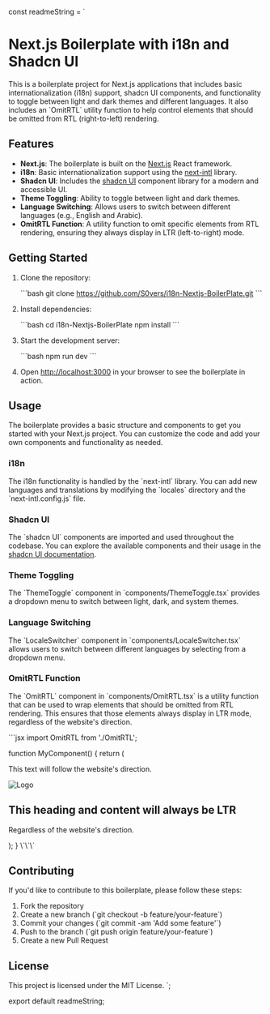 const readmeString = `

# Next.js Boilerplate with i18n and Shadcn UI

This is a boilerplate project for Next.js applications that includes basic internationalization (i18n) support, shadcn UI components, and functionality to toggle between light and dark themes and different languages. It also includes an \`OmitRTL\` utility function to help control elements that should be omitted from RTL (right-to-left) rendering.

## Features

- **Next.js**: The boilerplate is built on the [Next.js](https://nextjs.org/) React framework.
- **i18n**: Basic internationalization support using the [next-intl](https://next-intl-docs.vercel.app/) library.
- **Shadcn UI**: Includes the [shadcn UI](https://ui.shadcn.com/) component library for a modern and accessible UI.
- **Theme Toggling**: Ability to toggle between light and dark themes.
- **Language Switching**: Allows users to switch between different languages (e.g., English and Arabic).
- **OmitRTL Function**: A utility function to omit specific elements from RTL rendering, ensuring they always display in LTR (left-to-right) mode.

## Getting Started

1. Clone the repository:

   \`\`\`bash
   git clone https://github.com/S0vers/i18n-Nextjs-BoilerPlate.git
   \`\`\`

2. Install dependencies:

   \`\`\`bash
   cd i18n-Nextjs-BoilerPlate
   npm install
   \`\`\`

3. Start the development server:

   \`\`\`bash
   npm run dev
   \`\`\`

4. Open [http://localhost:3000](http://localhost:3000) in your browser to see the boilerplate in action.

## Usage

The boilerplate provides a basic structure and components to get you started with your Next.js project. You can customize the code and add your own components and functionality as needed.

### i18n

The i18n functionality is handled by the \`next-intl\` library. You can add new languages and translations by modifying the \`locales\` directory and the \`next-intl.config.js\` file.

### Shadcn UI

The \`shadcn UI\` components are imported and used throughout the codebase. You can explore the available components and their usage in the [shadcn UI documentation](https://ui.shadcn.com/).

### Theme Toggling

The \`ThemeToggle\` component in \`components/ThemeToggle.tsx\` provides a dropdown menu to switch between light, dark, and system themes.

### Language Switching

The \`LocaleSwitcher\` component in \`components/LocaleSwitcher.tsx\` allows users to switch between different languages by selecting from a dropdown menu.

### OmitRTL Function

The \`OmitRTL\` component in \`components/OmitRTL.tsx\` is a utility function that can be used to wrap elements that should be omitted from RTL rendering. This ensures that those elements always display in LTR mode, regardless of the website's direction.

\`\`\`jsx
import OmitRTL from './OmitRTL';

function MyComponent() {
return (

<div>
<p>This text will follow the website's direction.</p>
<OmitRTL omitRTL={true}>
<img src="/logo.png" alt="Logo" />
<div>
<h2>This heading and content will always be LTR</h2>
<p>Regardless of the website's direction.</p>
</div>
</OmitRTL>
</div>
);
}
\`\`\`

## Contributing

If you'd like to contribute to this boilerplate, please follow these steps:

1. Fork the repository
2. Create a new branch (\`git checkout -b feature/your-feature\`)
3. Commit your changes (\`git commit -am 'Add some feature'\`)
4. Push to the branch (\`git push origin feature/your-feature\`)
5. Create a new Pull Request

## License

This project is licensed under the MIT License.
`;

export default readmeString;
